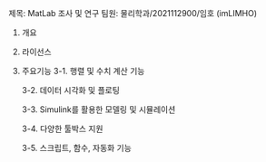 제목: MatLab 조사 및 연구
팀원: 물리학과/2021112900/임호 (imLIMHO)

1. 개요


2. 라이선스


3. 주요기능
   3-1. 행렬 및 수치 계산 기능
   
   3-2. 데이터 시각화 및 플로팅
   
   3-3. Simulink를 활용한 모델링 및 시뮬레이션
   
   3-4. 다양한 툴박스 지원
   
   3-5. 스크립트, 함수, 자동화 기능
   
